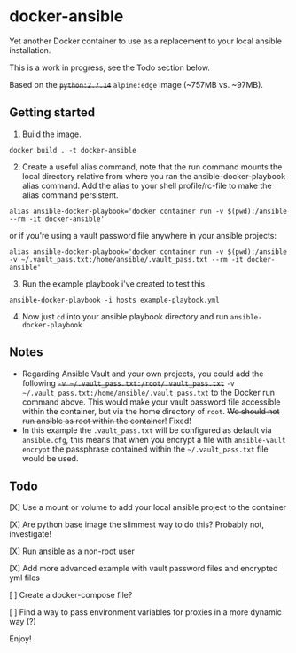 # docker-ansible
Yet another Docker container to use as a replacement to your local ansible installation. 

This is a work in progress, see the Todo section below.

Based on the ~~`python:2.7.14`~~ `alpine:edge` image (~757MB vs. ~97MB).

## Getting started
1. Build the image.
```
docker build . -t docker-ansible
```
2. Create a useful alias command, note that the run command mounts the local directory relative from where you ran the ansible-docker-playbook alias command. Add the alias to your shell profile/rc-file to make the alias command persistent.
```
alias ansible-docker-playbook='docker container run -v $(pwd):/ansible --rm -it docker-ansible'
```
or if you're using a vault password file anywhere in your ansible projects:
```
alias ansible-docker-playbook='docker container run -v $(pwd):/ansible -v ~/.vault_pass.txt:/home/ansible/.vault_pass.txt --rm -it docker-ansible'
```
3. Run the example playbook i've created to test this.
```
ansible-docker-playbook -i hosts example-playbook.yml
```
4. Now just `cd` into your ansible playbook directory and run `ansible-docker-playbook`

## Notes

* Regarding Ansible Vault and your own projects, you could add the following ~~`-v ~/.vault_pass.txt:/root/.vault_pass.txt`~~ `-v ~/.vault_pass.txt:/home/ansible/.vault_pass.txt` to the Docker run command above. This would make your vault password file accessible within the container, but via the home directory of `root`. ~~We should not run ansible as root within the container!~~ Fixed!
* In this example the `.vault_pass.txt` will be configured as default via `ansible.cfg`, this means that when you encrypt a file with `ansible-vault encrypt` the passphrase contained within the `~/.vault_pass.txt` file would be used.

## Todo
[X] Use a mount or volume to add your local ansible project to the container

[X] Are python base image the slimmest way to do this? Probably not, investigate!

[X] Run ansible as a non-root user

[X] Add more advanced example with vault password files and encrypted yml files

[ ] Create a docker-compose file?

[ ] Find a way to pass environment variables for proxies in a more dynamic way (?)

Enjoy!
